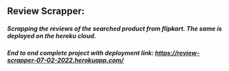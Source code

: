 ## Review Scrapper:

##### Scrapping the reviews of the searched product from flipkart. The same is deployed on the heroku cloud.
##### End to end complete project with deployment link: https://review-scrapper-07-02-2022.herokuapp.com/
